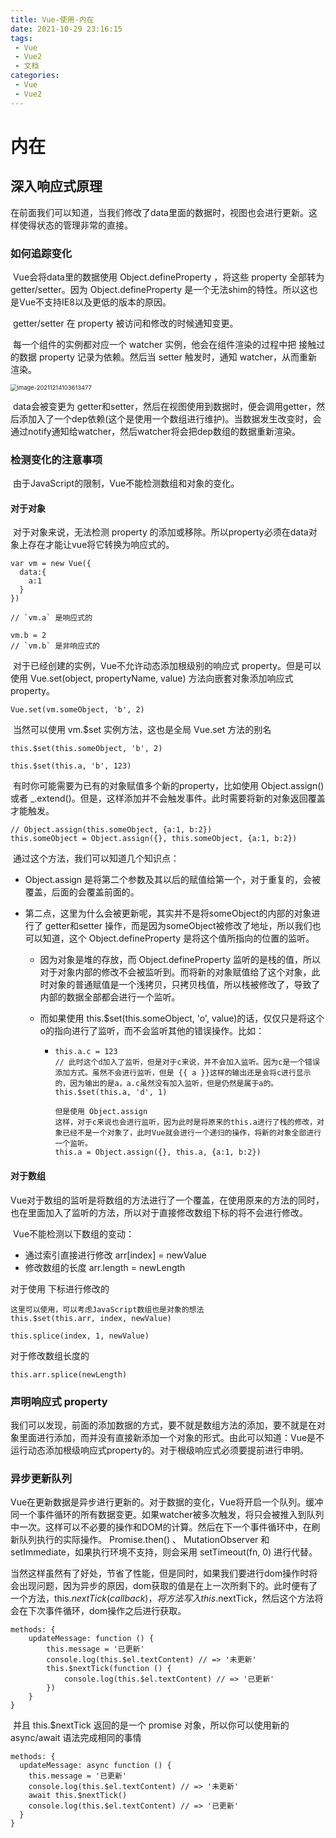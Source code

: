 ```yaml
---
title: Vue-使用-内在
date: 2021-10-29 23:16:15
tags:
 - Vue
 - Vue2
 - 文档
categories:
 - Vue
 - Vue2
---
```




#  内在

## 深入响应式原理

​		在前面我们可以知道，当我们修改了data里面的数据时，视图也会进行更新。这样使得状态的管理非常的直接。

### 如何追踪变化

​		Vue会将data里的数据使用 Object.defineProperty ，将这些 property 全部转为 getter/setter。因为 Object.defineProperty 是一个无法shim的特性。所以这也是Vue不支持IE8以及更低的版本的原因。

​		getter/setter 在 property 被访问和修改的时候通知变更。

​		每一个组件的实例都对应一个 watcher 实例，他会在组件渲染的过程中把 接触过的数据 property 记录为依赖。然后当 setter 触发时，通知 watcher，从而重新渲染。

<img src="C:\Users\tallg\Desktop\personal-blog\source\_drafts\Vue2-教程-内在\image-20211214103613477.png" alt="image-20211214103613477" style="zoom:67%;" />

​	data会被变更为 getter和setter，然后在视图使用到数据时，便会调用getter，然后添加入了一个dep依赖(这个是使用一个数组进行维护)。当数据发生改变时，会通过notify通知给watcher，然后watcher将会把dep数组的数据重新渲染。



### 检测变化的注意事项

​		由于JavaScript的限制，Vue不能检测数组和对象的变化。

#### 对于对象

​		对于对象来说，无法检测 property 的添加或移除。所以property必须在data对象上存在才能让vue将它转换为响应式的。

```
var vm = new Vue({
  data:{
    a:1
  }
})

// `vm.a` 是响应式的

vm.b = 2
// `vm.b` 是非响应式的
```

​		对于已经创建的实例，Vue不允许动态添加根级别的响应式 property。但是可以使用 Vue.set(object, propertyName, value) 方法向嵌套对象添加响应式 property。

```
Vue.set(vm.someObject, 'b', 2)
```

​	当然可以使用 vm.$set 实例方法，这也是全局 Vue.set 方法的别名

```
this.$set(this.someObject, 'b', 2)

this.$set(this.a, 'b', 123)
```

​		有时你可能需要为已有的对象赋值多个新的property，比如使用 Object.assign() 或者 _.extend()。但是，这样添加并不会触发事件。此时需要将新的对象返回覆盖才能触发。

```
// Object.assign(this.someObject, {a:1, b:2})
this.someObject = Object.assign({}, this.someObject, {a:1, b:2})
```

​	通过这个方法，我们可以知道几个知识点：

* Object.assign 是将第二个参数及其以后的赋值给第一个，对于重复的，会被覆盖，后面的会覆盖前面的。

* 第二点，这里为什么会被更新呢，其实并不是将someObject的内部的对象进行了 getter和setter 操作，而是因为someObject被修改了地址，所以我们也可以知道，这个 Object.defineProperty 是将这个值所指向的位置的监听。

  * 因为对象是堆的存放，而 Object.defineProperty 监听的是栈的值，所以对于对象内部的修改不会被监听到。而将新的对象赋值给了这个对象，此时对象的普通赋值是一个浅拷贝，只拷贝栈值，所以栈被修改了，导致了内部的数据全部都会进行一个监听。

  * 而如果使用 this.$set(this.someObject, 'o', value)的话，仅仅只是将这个o的指向进行了监听，而不会监听其他的错误操作。比如：

    * ```
      this.a.c = 123
      // 此时这个d加入了监听，但是对于c来说，并不会加入监听。因为c是一个错误添加方式。虽然不会进行监听，但是 {{ a }}这样的输出还是会将c进行显示的，因为输出的是a，a.c虽然没有加入监听，但是仍然是属于a的。
      this.$set(this.a, 'd', 1)
      
      但是使用 Object.assign
      这样，对于c来说也会进行监听，因为此时是将原来的this.a进行了栈的修改，对象已经不是一个对象了，此时Vue就会进行一个递归的操作，将新的对象全部进行一个监听。
      this.a = Object.assign({}, this.a, {a:1, b:2})
      ```



#### 对于数组

​		Vue对于数组的监听是将数组的方法进行了一个覆盖，在使用原来的方法的同时，也在里面加入了监听的方法，所以对于直接修改数组下标的将不会进行修改。

​		Vue不能检测以下数组的变动：

* 通过索引直接进行修改 arr[index] = newValue
* 修改数组的长度 arr.length = newLength

对于使用 下标进行修改的

```
这里可以使用，可以考虑JavaScript数组也是对象的想法
this.$set(this.arr, index, newValue)
```

```
this.splice(index, 1, newValue)
```

对于修改数组长度的

```
this.arr.splice(newLength)
```



### 声明响应式 property

​		我们可以发现，前面的添加数据的方式，要不就是数组方法的添加，要不就是在对象里面进行添加，而并没有直接新添加一个对象的形式。由此可以知道：Vue是不运行动态添加根级响应式property的。对于根级响应式必须要提前进行申明。



### 异步更新队列

​		Vue在更新数据是异步进行更新的。对于数据的变化，Vue将开启一个队列。缓冲同一个事件循环的所有数据变更。如果watcher被多次触发，将只会被推入到队列中一次。这样可以不必要的操作和DOM的计算。然后在下一个事件循环中，在刷新队列执行的实际操作。 Promise.then() 、 MutationObserver 和 setImmediate，如果执行环境不支持，则会采用 setTimeout(fn, 0) 进行代替。

​		当然这样虽然有了好处，节省了性能，但是同时，如果我们要进行dom操作时将会出现问题，因为异步的原因，dom获取的值是在上一次所剩下的。此时便有了一个方法，this.$nextTick(callback)，将方法写入this.$nextTick，然后这个方法将会在下次事件循环，dom操作之后进行获取。

```
methods: {
    updateMessage: function () {
        this.message = '已更新'
        console.log(this.$el.textContent) // => '未更新'
        this.$nextTick(function () {
	        console.log(this.$el.textContent) // => '已更新'
        })
    }
}
```

​	并且 this.$nextTick 返回的是一个 promise 对象，所以你可以使用新的 async/await 语法完成相同的事情

```
methods: {
  updateMessage: async function () {
    this.message = '已更新'
    console.log(this.$el.textContent) // => '未更新'
    await this.$nextTick()
    console.log(this.$el.textContent) // => '已更新'
  }
}
```

